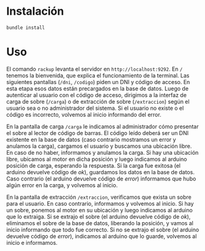 # Instalación

    bundle install

# Uso

El comando `rackup` levanta el servidor en `http://localhost:9292`. En `/`
tenemos la bienvenida, que explica el funcionamiento de la terminal. Las
siguientes pantallas (`/dni`, `/codigo`) piden un DNI y código de acceso. En
esta etapa esos datos están precargados en la base de datos. Luego de
autenticar al usuario con el código de acceso, dirigimos a la interfaz de carga
de sobre (`/carga`) o de extracción de sobre (`/extraccion`) según el usuario
sea o no administrador del sistema. Si el usuario no existe o el código es
incorrecto, volvemos al inicio informando del error.

En la pantalla de carga `/carga` le indicamos al administrador cómo presentar
el sobre al lector de código de barras. El código leído deberá ser un DNI
existente en la base de datos (caso contrario mostramos un error y anulamos la
carga), cargamos el usuario y buscamos una ubicación libre. En caso de no
haber, informamos y anulamos la carga. Si hay una ubicación libre, ubicamos al
motor en dicha posición y luego indicamos al arduino posición de carga,
esperando la respuesta. Si la carga fue exitosa (el arduino devuelve código de
*ok*), guardamos los datos en la base de datos. Caso contrario (el arduino
devuelve código de *error*) informamos que hubo algún error en la carga, y
volvemos al inicio.

En la pantalla de extracción `/extraccion`, verificamos que exista un sobre
para el usuario. En caso contrario, informamos y volvemos al inicio. Si hay un
sobre, ponemos al motor en su ubicación y luego indicamos al arduino que lo
extraiga. Si se extrajo el sobre (el arduino devuelve código de *ok*),
eliminamos el sobre de la base de datos, liberando la posición, y vamos al
inicio informando que todo fue correcto. Si no se extrajo el sobre (el arduino
devuelve código de *error*), indicamos al arduino que lo guarde, volvemos al
inicio e informamos.
